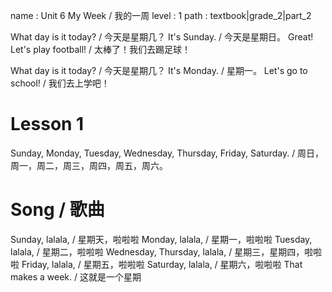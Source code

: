 name : Unit 6 My Week / 我的一周
level : 1
path : textbook|grade_2|part_2

What day is it today? / 今天是星期几？
It's Sunday. /  今天是星期日。
Great! Let's play football! / 太棒了！我们去踢足球！

What day is it today? / 今天是星期几？
It's Monday. / 星期一。
Let's go to school! / 我们去上学吧！

# Lesson 1

Sunday, Monday, Tuesday, Wednesday, Thursday, Friday, Saturday. / 周日，周一，周二，周三，周四，周五，周六。

# Song / 歌曲

Sunday, lalala, / 星期天，啦啦啦
Monday, lalala, / 星期一，啦啦啦
Tuesday, lalala, / 星期二，啦啦啦
Wednesday, Thursday, lalala, / 星期三，星期四，啦啦啦
Friday, lalala, / 星期五，啦啦啦
Saturday, lalala, / 星期六，啦啦啦
That makes a week. / 这就是一个星期
